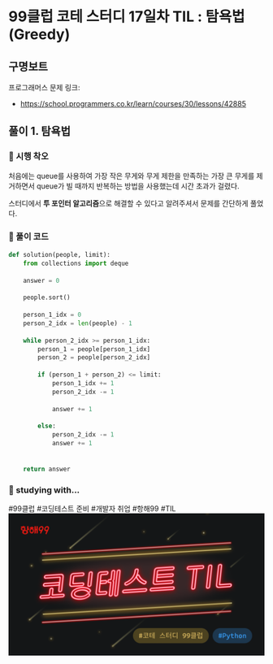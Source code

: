 # 99클럽 코테 스터디 17일차 TIL : 탐욕법(Greedy)

## 구명보트
프로그래머스 문제 링크:
- https://school.programmers.co.kr/learn/courses/30/lessons/42885


## 풀이 1. 탐욕법

### 🤔 시행 착오
처음에는 queue를 사용하여 가장 작은 무게와 무게 제한을 만족하는 가장 큰 무게를 제거하면서 queue가 빌 때까지 반복하는 방법을 사용했는데 시간 초과가 걸렸다.

스터디에서 **투 포인터 알고리즘**으로 해결할 수 있다고 알려주셔서 문제를 간단하게 풀었다.

### 🎉 풀이 코드
```python
def solution(people, limit):
    from collections import deque
    
    answer = 0
    
    people.sort()
    
    person_1_idx = 0
    person_2_idx = len(people) - 1
    
    while person_2_idx >= person_1_idx:
        person_1 = people[person_1_idx]
        person_2 = people[person_2_idx]
        
        if (person_1 + person_2) <= limit:
            person_1_idx += 1
            person_2_idx -= 1
            
            answer += 1
            
        else:
            person_2_idx -= 1
            answer += 1
        

    return answer

```

### 🏃 studying with...
#99클럽 #코딩테스트 준비 #개발자 취업 #항해99 #TIL
![til_thumbnail](./img/thmb_python.png)